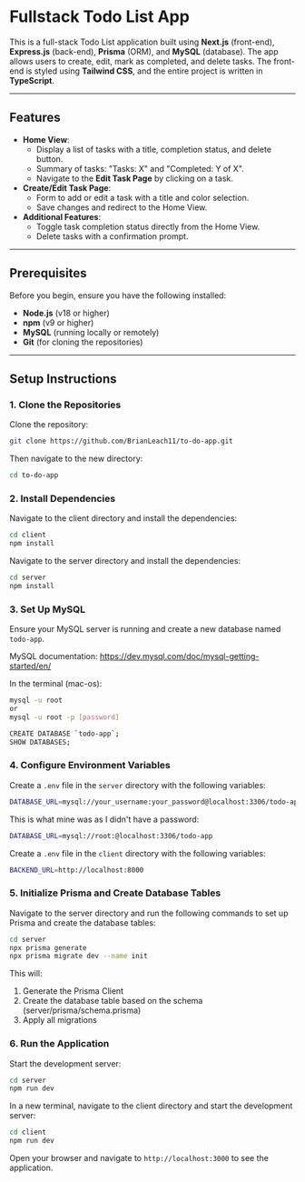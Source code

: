 # Fullstack Todo List App

This is a full-stack Todo List application built using **Next.js** (front-end), **Express.js** (back-end), **Prisma** (ORM), and **MySQL** (database). The app allows users to create, edit, mark as completed, and delete tasks. The front-end is styled using **Tailwind CSS**, and the entire project is written in **TypeScript**.

---

## Features

- **Home View**:
  - Display a list of tasks with a title, completion status, and delete button.
  - Summary of tasks: "Tasks: X" and "Completed: Y of X".
  - Navigate to the **Edit Task Page** by clicking on a task.
- **Create/Edit Task Page**:
  - Form to add or edit a task with a title and color selection.
  - Save changes and redirect to the Home View.
- **Additional Features**:
  - Toggle task completion status directly from the Home View.
  - Delete tasks with a confirmation prompt.

---

## Prerequisites

Before you begin, ensure you have the following installed:

- **Node.js** (v18 or higher)
- **npm** (v9 or higher)
- **MySQL** (running locally or remotely)
- **Git** (for cloning the repositories)

---

## Setup Instructions

### 1. Clone the Repositories

Clone the repository:

```bash
git clone https://github.com/BrianLeach11/to-do-app.git
```

Then navigate to the new directory:

```bash
cd to-do-app
```

### 2. Install Dependencies

Navigate to the client directory and install the dependencies:

```bash
cd client
npm install
```

Navigate to the server directory and install the dependencies:

```bash
cd server
npm install
```

### 3. Set Up MySQL

Ensure your MySQL server is running and create a new database named `todo-app`.

MySQL documentation: https://dev.mysql.com/doc/mysql-getting-started/en/

In the terminal (mac-os):

```bash
mysql -u root
or
mysql -u root -p [password]
```

```bash
CREATE DATABASE `todo-app`;
SHOW DATABASES;
```

### 4. Configure Environment Variables

Create a `.env` file in the `server` directory with the following variables:

```bash
DATABASE_URL=mysql://your_username:your_password@localhost:3306/todo-app
```

This is what mine was as I didn't have a password:

```bash
DATABASE_URL=mysql://root:@localhost:3306/todo-app
```

Create a `.env` file in the `client` directory with the following variables:

```bash
BACKEND_URL=http://localhost:8000
```

### 5. Initialize Prisma and Create Database Tables

Navigate to the server directory and run the following commands to set up Prisma and create the database tables:

```bash
cd server
npx prisma generate
npx prisma migrate dev --name init
```

This will:
1. Generate the Prisma Client
2. Create the database table based on the schema (server/prisma/schema.prisma)
3. Apply all migrations

### 6. Run the Application

Start the development server:

```bash
cd server
npm run dev
```

In a new terminal, navigate to the client directory and start the development server:

```bash
cd client
npm run dev
```

Open your browser and navigate to `http://localhost:3000` to see the application.
